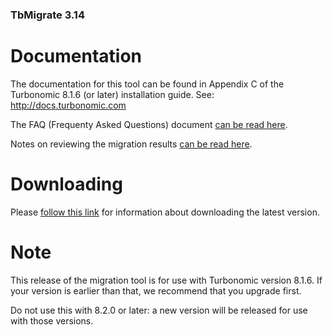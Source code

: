 ### TbMigrate 3.14

# Documentation

The documentation for this tool can be found in Appendix C of the Turbonomic 8.1.6 (or later) installation guide. See: http://docs.turbonomic.com

The FAQ (Frequenty Asked Questions) document [can be read here](../3.14/FAQ.md).

Notes on reviewing the migration results [can be read here](../3.14/REVIEW.md).

# Downloading

Please [follow this link](../3.14/DOWNLOAD.md) for information about downloading the latest version.

# Note

This release of the migration tool is for use with Turbonomic version 8.1.6. If your version is earlier than that, we recommend that you upgrade first.

Do not use this with 8.2.0 or later: a new version will be released for use with those versions.
